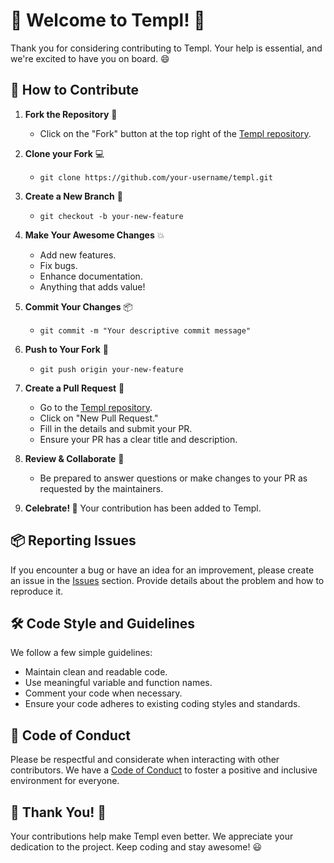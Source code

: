 # 🚀 Welcome to Templ! 🌟

Thank you for considering contributing to Templ. Your help is essential, and we're excited to have you on board. 😄

## 📝 How to Contribute

1. **Fork the Repository** 🍴
   - Click on the "Fork" button at the top right of the [Templ repository](https://github.com/a-h/templ).

2. **Clone your Fork** 💻
   - `git clone https://github.com/your-username/templ.git`

3. **Create a New Branch** 🌿
   - `git checkout -b your-new-feature`

4. **Make Your Awesome Changes** 💥
   - Add new features.
   - Fix bugs.
   - Enhance documentation.
   - Anything that adds value!

5. **Commit Your Changes** 📦
   - `git commit -m "Your descriptive commit message"`

6. **Push to Your Fork** 🚢
   - `git push origin your-new-feature`

7. **Create a Pull Request** 🎉
   - Go to the [Templ repository](https://github.com/a-h/templ).
   - Click on "New Pull Request."
   - Fill in the details and submit your PR.
   - Ensure your PR has a clear title and description.

8. **Review & Collaborate** 🤝
   - Be prepared to answer questions or make changes to your PR as requested by the maintainers.

9. **Celebrate! 🎉** Your contribution has been added to Templ.

## 📦 Reporting Issues

If you encounter a bug or have an idea for an improvement, please create an issue in the [Issues](https://github.com/a-h/templ/issues) section. Provide details about the problem and how to reproduce it.

## 🛠 Code Style and Guidelines

We follow a few simple guidelines:
- Maintain clean and readable code.
- Use meaningful variable and function names.
- Comment your code when necessary.
- Ensure your code adheres to existing coding styles and standards.

## 🤖 Code of Conduct

Please be respectful and considerate when interacting with other contributors. We have a [Code of Conduct](LICENSE) to foster a positive and inclusive environment for everyone.

## 🙌 Thank You! 🙏

Your contributions help make Templ even better. We appreciate your dedication to the project. Keep coding and stay awesome! 😃